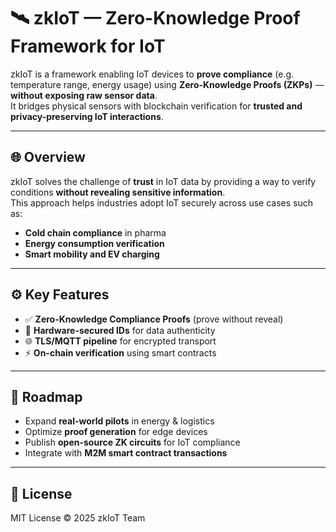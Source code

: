 # 🛰️ zkIoT — Zero-Knowledge Proof Framework for IoT

zkIoT is a framework enabling IoT devices to **prove compliance** (e.g. temperature range, energy usage) using **Zero-Knowledge Proofs (ZKPs)** —  
**without exposing raw sensor data**.  
It bridges physical sensors with blockchain verification for **trusted and privacy-preserving IoT interactions**.

---

## 🌐 Overview
zkIoT solves the challenge of **trust** in IoT data by providing a way to verify conditions **without revealing sensitive information**.  
This approach helps industries adopt IoT securely across use cases such as:
- **Cold chain compliance** in pharma
- **Energy consumption verification**
- **Smart mobility and EV charging**

---

## ⚙️ Key Features
- ✅ **Zero-Knowledge Compliance Proofs** (prove without reveal)  
- 🔐 **Hardware-secured IDs** for data authenticity  
- 🌐 **TLS/MQTT pipeline** for encrypted transport  
- ⚡ **On-chain verification** using smart contracts  

---

## 🚀 Roadmap
- Expand **real-world pilots** in energy & logistics  
- Optimize **proof generation** for edge devices  
- Publish **open-source ZK circuits** for IoT compliance  
- Integrate with **M2M smart contract transactions**

---

## 📜 License
MIT License © 2025 zkIoT Team
